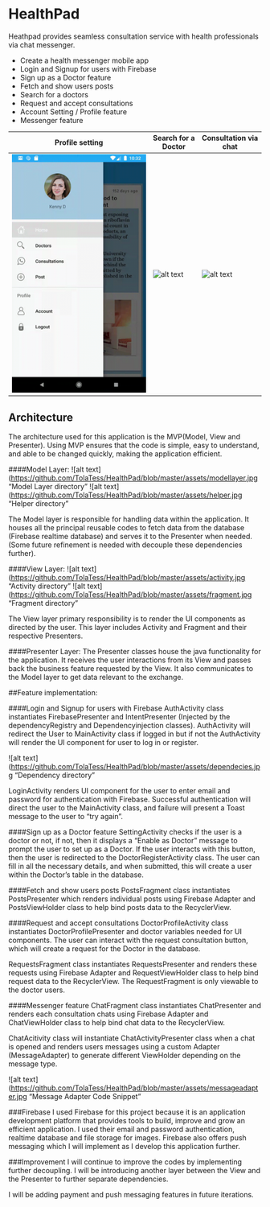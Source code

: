 # HealthPad
Heathpad provides seamless consultation service with health professionals via chat messenger.

* Create a health messenger mobile app
* Login and Signup for users with Firebase
* Sign up as a Doctor feature
* Fetch and show users posts
* Search for a doctors
* Request and accept consultations
* Account Setting / Profile feature
* Messenger feature

Profile setting | Search for a Doctor | Consultation via chat
--- | --- | ---
![alt text](https://github.com/TolaTess/HealthPad/blob/master/assets/useracced.gif "") |![alt text](https://github.com/TolaTess/HealthPad/blob/master/assets/searchdoced.gif "") | ![alt text](https://github.com/TolaTess/HealthPad/blob/master/assets/consultationed.gif "")

## Architecture
The architecture used for this application is the MVP(Model, View and Presenter). Using MVP ensures that the code is simple, easy to understand, and able to be changed quickly, making the application efficient.

####Model Layer:
![alt text](https://github.com/TolaTess/HealthPad/blob/master/assets/modellayer.jpg “Model Layer directory”
![alt text](https://github.com/TolaTess/HealthPad/blob/master/assets/helper.jpg “Helper directory”

The Model layer is responsible for handling data within the application. It houses all the principal reusable codes to fetch data from the database (Firebase realtime database) and serves it to the Presenter when needed. (Some future refinement is needed with decouple these dependencies further).

####View Layer:
![alt text](https://github.com/TolaTess/HealthPad/blob/master/assets/activity.jpg “Activity directory”
![alt text](https://github.com/TolaTess/HealthPad/blob/master/assets/fragment.jpg “Fragment directory”

The View layer primary responsibility is to render the UI components as directed by the user. This layer includes Activity and Fragment and their respective Presenters. 

####Presenter Layer:
The Presenter classes house the java functionality for the application. It receives the user interactions from its View and passes back the business feature requested by the View. It also communicates to the Model layer to get data relevant to the exchange. 

##Feature implementation:

####Login and Signup for users with Firebase
AuthActivity class instantiates FirebasePresenter and IntentPresenter (Injected by the dependencyRegistry and Dependencyinjection classes).  AuthActivity will redirect the User to MainActivity class if logged in but if not the AuthActivity will render the UI component for user to log in or register.

![alt text](https://github.com/TolaTess/HealthPad/blob/master/assets/dependecies.jpg “Dependency directory”

LoginActivity renders UI component for the user to enter email and password for authentication with Firebase. Successful authentication will direct the user to the MainActivity class, and failure will present a Toast message to the user to “try again”.

####Sign up as a Doctor feature
SettingActivity checks if the user is a doctor or not, if not, then it displays a “Enable as Doctor” message to prompt the user to set up as a Doctor. If the user interacts with this button, then the user is redirected to the DoctorRegisterActivity class. The user can fill in all the necessary details, and when submitted, this will create a user within the Doctor’s table in the database. 

####Fetch and show users posts
PostsFragment class instantiates PostsPresenter which renders individual posts using Firebase Adapter and PostsViewHolder class to help bind posts data to the RecyclerView.

####Request and accept consultations
DoctorProfileActivity class instantiates DoctorProfilePresenter and doctor variables needed for UI components. The user can interact with the request consultation button, which will create a request for the Doctor in the database.

RequestsFragment class instantiates RequestsPresenter and renders these requests using Firebase Adapter and RequestViewHolder class to help bind request data to the RecyclerView. The RequestFragment is only viewable to the doctor users.  

####Messenger feature
ChatFragment class instantiates ChatPresenter and renders each consultation chats using Firebase Adapter and ChatViewHolder class to help bind chat data to the RecyclerView.

ChatAcitivity class will instantiate ChatActivityPresenter class when a chat is opened and renders users messages using a custom Adapter (MessageAdapter) to generate different ViewHolder depending on the message type. 

![alt text](https://github.com/TolaTess/HealthPad/blob/master/assets/messageadapter.jpg “Message Adapter Code Snippet”

###Firebase
I used Firebase for this project because it is an application development platform that provides tools to build, improve and grow an efficient application. I used their email and password authentication, realtime database and file storage for images. Firebase also offers push messaging which I will implement as I develop this application further. 

###Improvement
I will continue to improve the codes by implementing further decoupling. I will be introducing another layer between the View and the Presenter to further separate dependencies.

I will be adding payment and push messaging features in future iterations. 
